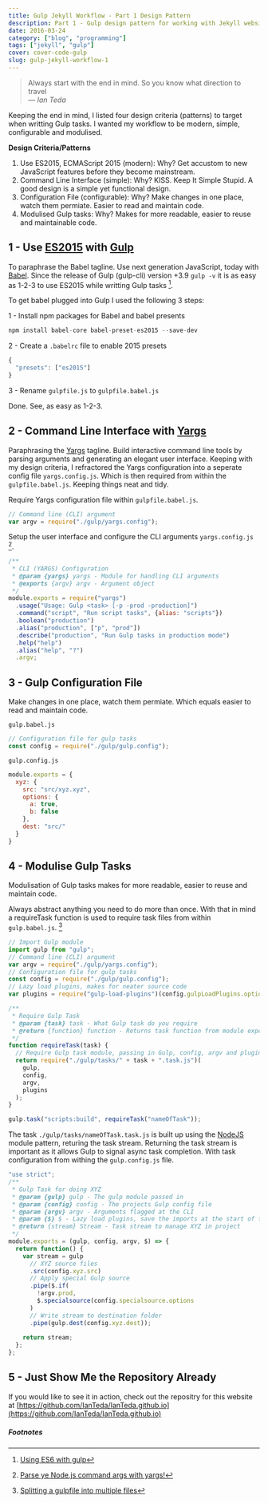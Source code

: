 ```yaml
---
title: Gulp Jekyll Workflow - Part 1 Design Pattern
description: Part 1 - Gulp design pattern for working with Jekyll website generator
date: 2016-03-24
category: ["blog", "programming"]
tags: ["jekyll", "gulp"]
cover: cover-code-gulp
slug: gulp-jekyll-workflow-1
---
```


> Always start with the end in mind. So you know what direction to travel<br/>
> <cite> — Ian Teda </cite>

Keeping the end in mind, I listed four design criteria (patterns) to target when writting Gulp tasks. I wanted my workflow to be modern, simple, configurable and modulised.

**Design Criteria/Patterns**

1. Use ES2015, ECMAScript 2015 (modern): Why? Get accustom to new JavaScript features before they become mainstream.
2. Command Line Interface (simple): Why? KISS. Keep It Simple Stupid. A good design is a simple yet functional design.
3. Configuration File (configurable): Why? Make changes in one place, watch them permiate. Easier to read and maintain code.
4. Modulised Gulp tasks: Why? Makes for more readable, easier to reuse and maintainable code.

## 1 - Use [ES2015](http://www.ecma-international.org/ecma-262/6.0/) with [Gulp](http://gulpjs.com/)

To paraphrase the Babel tagline. Use next generation JavaScript, today with [Babel](https://babeljs.io/). Since the release of Gulp (gulp-cli) version +3.9 `gulp -v` it is as easy as 1-2-3 to use ES2015 while writting Gulp tasks [^using-es6-with-gulp].

To get babel plugged into Gulp I used the following 3 steps:

1 - Install npm packages for Babel and babel presents

~~~javascript
npm install babel-core babel-preset-es2015 --save-dev
~~~

2 - Create a `.babelrc` file to enable 2015 presets

~~~javascript
{
  "presets": ["es2015"]
}
~~~

3 - Rename `gulpfile.js` to `gulpfile.babel.js`

Done. See, as easy as 1-2-3.

## 2 - Command Line Interface with [Yargs](http://yargs.js.org/)

Paraphrasing the [Yargs](http://yargs.js.org/) tagline. Build interactive command line tools by parsing arguments and generating an elegant user interface. Keeping with my design criteria, I refractored the Yargs configuration into a seperate config file `yargs.config.js`. Which is then required from within the `gulpfile.babel.js`. Keeping things neat and tidy.

Require Yargs configuration file within `gulpfile.babel.js`.

~~~javascript
// Command line (CLI) argument
var argv = require("./gulp/yargs.config");
~~~

Setup the user interface and configure the CLI arguments `yargs.config.js` [^node-command-args].

~~~javascript
/**
 * CLI (YARGS) Configuration
 * @param {yargs} yargs - Module for handling CLI arguments
 * @exports {argv} argv - Argument object
 */
module.exports = require("yargs")
  .usage("Usage: Gulp <task> [-p -prod -production]")
  .command("script", "Run script tasks", {alias: "scripts"})
  .boolean("production")
  .alias("production", ["p", "prod"])
  .describe("production", "Run Gulp tasks in production mode")
  .help("help")
  .alias("help", "?")
  .argv;
~~~

## 3 - Gulp Configuration File

Make changes in one place, watch them permiate. Which equals easier to read and maintain code.

`gulp.babel.js`

~~~javascript
// Configuration file for gulp tasks
const config = require("./gulp/gulp.config");
~~~


`gulp.config.js`

~~~javascript
module.exports = {
  xyz: {
    src: "src/xyz.xyz",
    options: {
      a: true,
      b: false 
    },
    dest: "src/"
  }
}
~~~

## 4 - Modulise Gulp Tasks

Modulisation of Gulp tasks makes for more readable, easier to reuse and maintain code.

Always abstract anything you need to do more than once. With that in mind a requireTask function is used to require task files from within `gulp.babel.js`. [^module-gulp-tasks]

~~~javascript
// Import Gulp module
import gulp from "gulp";
// Command line (CLI) argument
var argv = require("./gulp/yargs.config");
// Configuration file for gulp tasks
const config = require("./gulp/gulp.config");
// Lazy load plugins, makes for neater source code
var plugins = require("gulp-load-plugins")(config.gulpLoadPlugins.options);

/**
 * Require Gulp Task
 * @param {task} task - What Gulp task do you require
 * @return {function} function - Returns task function from module export
 */
function requireTask(task) {
  // Require Gulp task module, passing in Gulp, config, argv and plugin object references
  return require("./gulp/tasks/" + task + ".task.js")(
    gulp,
    config,
    argv,
    plugins
  );
}

gulp.task("scripts:build", requireTask("nameOfTask"));
~~~

The task `./gulp/tasks/nameOfTask.task.js` is built up using the [NodeJS](https://nodejs.org/) module pattern, returing the task stream. Returning the task stream is important as it allows Gulp to signal async task completion. With task configuration from withing the `gulp.config.js` file.

~~~javascript
"use strict";
/**
 * Gulp Task for doing XYZ
 * @param {gulp} gulp - The gulp module passed in
 * @param {config} config - The projects Gulp config file
 * @param {argv} argv - Arguments flagged at the CLI
 * @param {$} $ - Lazy load plugins, save the imports at the start of the file
 * @return {stream} Stream - Task stream to manage XYZ in project
 */
module.exports = (gulp, config, argv, $) => {
  return function() {
    var stream = gulp
      // XYZ source files
      .src(config.xyz.src)
      // Apply special Gulp source
      .pipe($.if(
        !argv.prod,
        $.specialsource(config.specialsource.options
      )
      // Write stream to destination folder
      .pipe(gulp.dest(config.xyz.dest));
      
    return stream;
  };
};
~~~

## 5 - Just Show Me the Repository Already
If you would like to see it in action, check out the repositry for this website at [https://github.com/IanTeda/IanTeda.github.io](https://github.com/IanTeda/IanTeda.github.io)

##### Footnotes
[^using-es6-with-gulp]: [Using ES6 with gulp](https://markgoodyear.com/2015/06/using-es6-with-gulp/)
[^module-gulp-tasks]: [Splitting a gulpfile into multiple files](http://macr.ae/article/splitting-gulpfile-multiple-files.html)
[^node-command-args]: [Parse ye Node.js command args with yargs!](http://reverentgeek.com/ahoy-parse-ye-node-js-command-args-with-yargs/)
